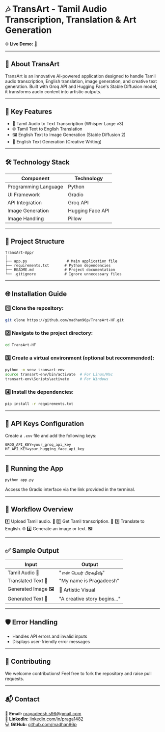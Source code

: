 # 🎶 **TransArt - Tamil Audio Transcription, Translation & Art Generation**

🌐 **Live Demo:** [🤗](https://huggingface.co/spaces/14MaddY82/TransArt-App)

---

## 🌟 **About TransArt**
TransArt is an innovative AI-powered application designed to handle Tamil audio transcription, English translation, image generation, and creative text generation. Built with Groq API and Hugging Face's Stable Diffusion model, it transforms audio content into artistic outputs.

---

## 🚀 **Key Features**
- 🎤 Tamil Audio to Text Transcription (Whisper Large v3)
- 🌐 Tamil Text to English Translation
- 🖼️ English Text to Image Generation (Stable Diffusion 2)
- 📝 English Text Generation (Creative Writing)

---

## 🛠️ **Technology Stack**
| Component            | Technology           |
|----------------|--------------------|
| Programming Language | Python              |
| UI Framework          | Gradio               |
| API Integration        | Groq API             |
| Image Generation   | Hugging Face API |
| Image Handling        | Pillow                    |

---

## 📂 **Project Structure**
```
TransArt-App/
│
├── app.py                  # Main application file
├── requirements.txt       # Python dependencies
├── README.md              # Project documentation
└── .gitignore             # Ignore unnecessary files
```

---

## 🌐 **Installation Guide**

### 1️⃣ Clone the repository:
```bash
git clone https://github.com/madhan96p/TransArt-HF.git
```

### 2️⃣ Navigate to the project directory:
```bash
cd TransArt-HF
```

### 3️⃣ Create a virtual environment (optional but recommended):
```bash
python -m venv transart-env
source transart-env/bin/activate  # For Linux/Mac
transart-env\Scripts\activate     # For Windows
```

### 4️⃣ Install the dependencies:
```bash
pip install -r requirements.txt
```

---

## 🔑 **API Keys Configuration**
Create a `.env` file and add the following keys:
```env
GROQ_API_KEY=your_groq_api_key
HF_API_KEY=your_hugging_face_api_key
```

---

## 🎯 **Running the App**
```bash
python app.py
```
Access the Gradio interface via the link provided in the terminal.

---

## 🎨 **Workflow Overview**
1️⃣ Upload Tamil audio. 🎵
2️⃣ Get Tamil transcription. 📝
3️⃣ Translate to English. 🌐
4️⃣ Generate an image or text. 🖼️

---

## ✅ **Sample Output**
| Input                | Output                |
|----------------|---------------------|
| Tamil Audio 🎵 | "என் பெயர் பிரகதீஷ்" |
| Translated Text 📜 | "My name is Pragadeesh" |
| Generated Image 🖼️ | 🎨 Artistic Visual |
| Generated Text 📝 | "A creative story begins..." |

---

## 🛡️ **Error Handling**
- Handles API errors and invalid inputs
- Displays user-friendly error messages

---

## 🤝 **Contributing**
We welcome contributions! Feel free to fork the repository and raise pull requests.

---

## 📬 **Contact**
📧 **Email:** pragadeesh.s96@gmail.com  
🔗 **LinkedIn:** [linkedin.com/in/praga1482](https://linkedin.com/in/praga1482)  
💻 **GitHub:** [github.com/madhan96p](https://github.com/madhan96p)


